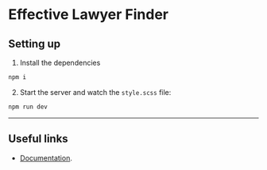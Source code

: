 # Effective Lawyer Finder

## Setting up

1. Install the dependencies

```bash
npm i
```

2. Start the server and watch the `style.scss` file:

```bash
npm run dev
```

---

## Useful links

* [Documentation](https://docs.google.com/document/d/1zd0phI7jGdtmJvWWq777okt7BKjt3QUyxmUIgtPkPbY/edit#).